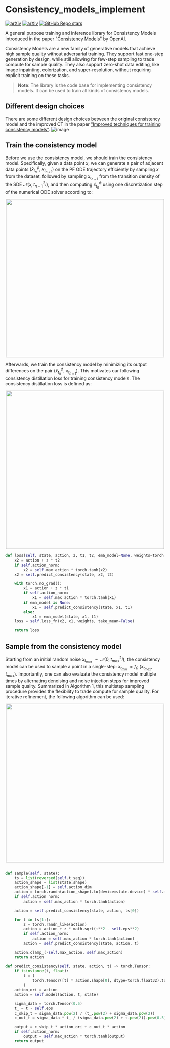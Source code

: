 # Consistency_models_implement

[![arXiv](https://img.shields.io/badge/arXiv-2301.01469-<COLOR>.svg)](https://arxiv.org/abs/2303.01469) [![arXiv](https://img.shields.io/badge/arXiv-2310.14189-<COLOR>.svg)](https://arxiv.org/abs/2310.14189) [![GitHub Repo stars](https://img.shields.io/github/stars/ltlhuuu/Consistency_models_implement?style=social) ](https://github.com/ltlhuuu/Consistency_models_implement)

A general purpose training and inference library for Consistency Models introduced in the paper ["Consistency Models"](https://arxiv.org/abs/2303.01469) by OpenAI.

Consistency Models are a new family of generative models that achieve high sample quality without adversarial training. They support fast one-step generation by design, while still allowing for few-step sampling to trade compute for sample quality. They also support zero-shot data editing, like image inpainting, colorization, and super-resolution, without requiring explicit training on these tasks.

> **Note**: The library is the code base for implementing consistency models. It can be used to train all kinds of consistency models.

## Different design choices

There are some different design choices between the original consistency model and the improved CT in the paper ["Improved techniques for training consistency models"](https://arxiv.org/abs/2310.14189).
![image](https://github.com/ltlhuuu/Consistency_models_implement/assets/70466570/38dbee6e-f4f4-420a-94a5-df32a2b4b501)

## Train the consistency model
Before we use the consistency model, we should train the consistency model. Specifically, given a data point $x$, we can generate a pair of adjacent data points $(\hat{x}^\phi_{t_{n}},$ $x_{t_{n+1}})$ on the PF ODE trajectory efficiently by sampling $x$ from the dataset, followed by sampling $x_{t_{n+1}}$ from the transition density of the SDE $\mathcal N(x, t^2_{n+1}I)$, and then computing $\hat{x}^\phi_{t_{n}}$ using one discretization step of the numerical ODE solver according to: 

<center>
  <img src="https://github.com/ltlhuuu/Consistency_models_implement/assets/70466570/fc7d1102-679b-4446-a8c3-590517039c95" width="500">
</center>

Afterwards, we train the consistency model by minimizing its output differences on the pair $(\hat{x}^\phi_{t_{n}},$ $x_{t_{n+1}})$. This motivates our following consistency distillation loss for training consistency models. The consistency distillation loss is defined as:

<center>
  <img src="https://github.com/ltlhuuu/Consistency_models_implement/assets/70466570/1265fcac-fb4d-46db-ad64-ee999bb72467" width="500">
</center>

```python
def loss(self, state, action, z, t1, t2, ema_model=None, weights=torch.tensor(1.0)):
    x2 = action + z * t2
    if self.action_norm:
        x2 = self.max_action * torch.tanh(x2)
    x2 = self.predict_consistency(state, x2, t2)

    with torch.no_grad():
        x1 = action + z * t1
        if self.action_norm:
            x1 = self.max_action * torch.tanh(x1)
        if ema_model is None:
            x1 = self.predict_consistency(state, x1, t1)
        else:
            x1 = ema_model(state, x1, t1)
    loss = self.loss_fn(x2, x1, weights, take_mean=False)

    return loss
```

## Sample from the consistency model
Starting from an initial random noise $x_{t_{max}}$ $\sim \mathcal N(0,t^2_{max}I)$, the consistency model can be used to sample a point in a single-step: $x_{t_{min}}$ $= f_\theta$ $(x_{t_{max}},t_{max})$. Importantly, one can also evaluate the consistency model multiple times by alternating denoising and noise injection steps for improved sample quality. Summarized in Algorithm 1, this multistep sampling procedure provides the flexibility to trade compute for sample quality.
For iterative refinement, the following algorithm can be used:

<center>
  <img src="https://github.com/ltlhuuu/Consistency_models_implement/assets/70466570/3b0f4d0d-f042-4abe-a3ba-d5eaa4ba795b" width="500">
</center>




```python

def sample(self, state):
    ts = list(reversed(self.t_seq))
    action_shape = list(state.shape)
    action_shape[-1] = self.action_dim
    action = torch.randn(action_shape).to(device=state.device) * self.max_T
    if self.action_norm:
        action = self.max_action * torch.tanh(action)

    action = self.predict_consistency(state, action, ts[0])

    for t in ts[1:]:
        z = torch.randn_like(action)
        action = action + z * math.sqrt(t**2 - self.eps**2)
        if self.action_norm:
            action = self.max_action * torch.tanh(action)
        action = self.predict_consistency(state, action, t)

    action.clamp_(-self.max_action, self.max_action)
    return action

def predict_consistency(self, state, action, t) -> torch.Tensor:
    if isinstance(t, float):
        t = (
            torch.Tensor([t] * action.shape[0], dtype=torch.float32).to(action.device).unsqueeze(1)
        )
    action_ori = action
    action = self.model(action, t, state)

    sigma_data = torch.Tensor(0.5)
    t_ = t - self.eps
    c_skip_t = sigma_data.pow(2) / (t_.pow(2) + sigma_data.pow(2))
    c_out_t = sigma_data * t_ / (sigma_data.pow(2) + t.pow(2)).pow(0.5)

    output = c_skip_t * action_ori + c_out_t * action
    if self.action_norm:
        output = self.max_action * torch.tanh(output)
    return output
```
